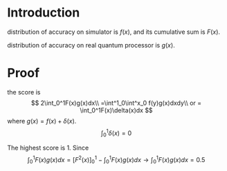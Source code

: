 # Introduction

distribution of accuracy on simulator is $f(x)$, and its cumulative sum is $F(x)$.

distribution of accuracy on real quantum processor is $g(x)$.

# Proof

the score is
$$
2\int_0^1F(x)g(x)dx\\
=\int^1_0\int^x_0 f(y)g(x)dxdy\\
or = \int_0^1F(x)\delta(x)dx
$$
where $g(x) = f(x) + \delta(x)$.
$$
\int_0^1\delta(x)=0
$$


The highest score is 1. Since
$$
\int_0^1F(x)g(x)dx = \left[F^2(x)\right]^1_0 - \int_0^1F(x)g(x)dx \to \int_0^1F(x)g(x)dx=0.5
$$

		
